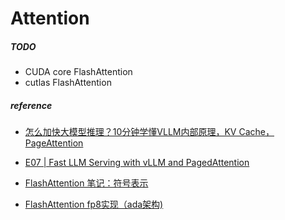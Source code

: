 # Attention

##### TODO

- CUDA core FlashAttention
- cutlas FlashAttention

##### reference

- [怎么加快大模型推理？10分钟学懂VLLM内部原理，KV Cache，PageAttention](https://www.bilibili.com/video/BV1kx4y1x7bu/?spm_id_from=333.337.search-card.all.click&vd_source=d99fb874fa9e85fe5793ec3fa65ab064)
- [E07 | Fast LLM Serving with vLLM and PagedAttention](https://www.youtube.com/watch?v=Oq2SN7uutbQ)

- [FlashAttention 笔记：符号表示](https://zhuanlan.zhihu.com/p/708867810)

- [FlashAttention fp8实现（ada架构)](https://zhuanlan.zhihu.com/p/712314257)

  
